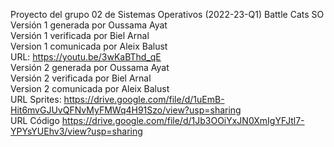 Proyecto del grupo 02 de Sistemas Operativos (2022-23-Q1)
Battle Cats SO
Versión 1 generada por Oussama Ayat  
Versión 1 verificada por Biel Arnal  
Version 1 comunicada por Aleix Balust  
URL: https://youtu.be/3wKaBThd_qE  
Versión 2 generada por Oussama Ayat  
Versión 2 verificada por Biel Arnal  
Version 2 comunicada por Aleix Balust  
URL Sprites: https://drive.google.com/file/d/1uEmB-Hit6mvGJUvQFNvMyFMWq4H91Szo/view?usp=sharing  
URL Código https://drive.google.com/file/d/1Jb3OOiYxJN0XmIgYFJtl7-YPYsYUEhv3/view?usp=sharing  